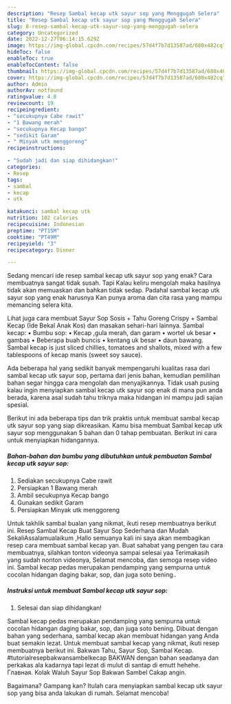 ```yaml
---
description: "Resep Sambal kecap utk sayur sop yang Menggugah Selera"
title: "Resep Sambal kecap utk sayur sop yang Menggugah Selera"
slug: 8-resep-sambal-kecap-utk-sayur-sop-yang-menggugah-selera
category: Uncategorized
date: 2022-12-27T06:14:15.629Z
image: https://img-global.cpcdn.com/recipes/57d4f7b7d13587ad/680x482cq70/sambal-kecap-utk-sayur-sop-foto-resep-utama.jpg
hideToc: false
enableToc: true
enableTocContent: false
thumbnail: https://img-global.cpcdn.com/recipes/57d4f7b7d13587ad/680x482cq70/sambal-kecap-utk-sayur-sop-foto-resep-utama.jpg
cover: https://img-global.cpcdn.com/recipes/57d4f7b7d13587ad/680x482cq70/sambal-kecap-utk-sayur-sop-foto-resep-utama.jpg
author: Admin
authorAv: notfound
ratingvalue: 4.8
reviewcount: 19
recipeingredient:
- "secukupnya Cabe rawit"
- "1 Bawang merah"
- "secukupnya Kecap bango"
- "sedikit Garam"
- " Minyak utk menggoreng"
recipeinstructions:

- "Sudah jadi dan siap dihidangkan!"
categories:
- Resep
tags:
- sambal
- kecap
- utk

katakunci: sambal kecap utk 
nutrition: 102 calories
recipecuisine: Indonesian
preptime: "PT15M"
cooktime: "PT49M"
recipeyield: "3"
recipecategory: Dinner

---
```



Sedang mencari ide resep sambal kecap utk sayur sop yang enak? Cara membuatnya sangat tidak susah. Tapi Kalau keliru mengolah maka hasilnya tidak akan memuaskan dan bahkan tidak sedap. Padahal sambal kecap utk sayur sop yang enak harusnya Kan punya aroma dan cita rasa yang mampu memancing selera kita.


Lihat juga cara membuat Sayur Sop Sosis + Tahu Goreng Crispy + Sambal Kecap (Ide Bekal Anak Kos) dan masakan sehari-hari lainnya. Sambal kecap: • Bumbu sop: • Kecap ,gula merah, dan garam • wortel uk besar • gambas • Beberapa buah buncis • kentang uk besar • daun bawang. Sambal kecap is just sliced chillies, tomatoes and shallots, mixed with a few tablespoons of kecap manis (sweet soy sauce).

Ada beberapa hal yang sedikit banyak mempengaruhi kualitas rasa dari sambal kecap utk sayur sop, pertama dari jenis bahan, kemudian pemilihan bahan segar hingga cara mengolah dan menyajikannya. Tidak usah pusing kalau ingin menyiapkan sambal kecap utk sayur sop enak di mana pun anda berada, karena asal sudah tahu triknya maka hidangan ini mampu jadi sajian spesial.


Berikut ini ada beberapa tips dan trik praktis untuk membuat sambal kecap utk sayur sop yang siap dikreasikan. Kamu bisa membuat Sambal kecap utk sayur sop menggunakan 5 bahan dan 0 tahap pembuatan. Berikut ini cara untuk menyiapkan hidangannya.

<!--inarticleads1-->

##### Bahan-bahan dan bumbu yang dibutuhkan untuk pembuatan Sambal kecap utk sayur sop:

1. Sediakan secukupnya Cabe rawit
1. Persiapkan 1 Bawang merah
1. Ambil secukupnya Kecap bango
1. Gunakan sedikit Garam
1. Persiapkan  Minyak utk menggoreng


Untuk takhlik sambal bualan yang nikmat, ikuti resep membuatnya berikut ini. Resep Sambal Kecap Buat Sayur Sop Sederhana dan Mudah SekaliAssalamualaikum ,Hallo semuanya kali ini saya akan membagikan resep cara membuat sambal kecap yan. Buat sahabat yang pengen tau cara membuatnya, silahkan tonton videonya sampai selesai yaa Terimakasih yang sudah nonton videonya, Selamat mencoba, dan semoga resep video ini. Sambal kecap pedas merupakan pendamping yang sempurna untuk cocolan hidangan daging bakar, sop, dan juga soto bening.. 

<!--inarticleads2-->

##### Instruksi untuk membuat Sambal kecap utk sayur sop:


1. Selesai dan siap dihidangkan!

Sambal kecap pedas merupakan pendamping yang sempurna untuk cocolan hidangan daging bakar, sop, dan juga soto bening. Dibuat dengan bahan yang sederhana, sambal kecap akan membuat hidangan yang Anda buat semakin lezat. Untuk membuat sambal kecap yang nikmat, ikuti resep membuatnya berikut ini. Bakwan Tahu, Sayur Sop, Sambal Kecap. #tutorialresepbakwansambelkecap BAKWAN dengan bahan seadanya dan perkakas ala kadarnya tapi lezat di mulut di santap di emutt hehehe. Главная. Kolak Waluh Sayur Sop Bakwan Sambel Cakap angin. 

Bagaimana? Gampang kan? Itulah cara menyiapkan sambal kecap utk sayur sop yang bisa anda lakukan di rumah. Selamat mencoba!
